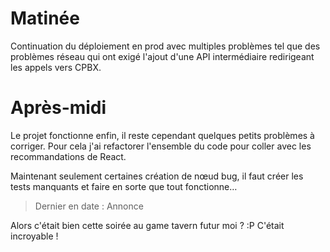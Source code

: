 # Matinée

Continuation du déploiement en prod avec multiples problèmes tel que des problèmes réseau qui ont exigé l'ajout d'une API intermédiaire redirigeant les appels vers CPBX.

# Après-midi

Le projet fonctionne enfin, il reste cependant quelques petits problèmes à corriger. Pour cela j'ai refactorer l'ensemble du code pour coller avec les recommandations de React.

Maintenant seulement certaines création de nœud bug, il faut créer les tests manquants et faire en sorte que tout fonctionne…

> Dernier en date : Annonce

Alors c'était bien cette soirée au game tavern futur moi ? :P
C'était incroyable !